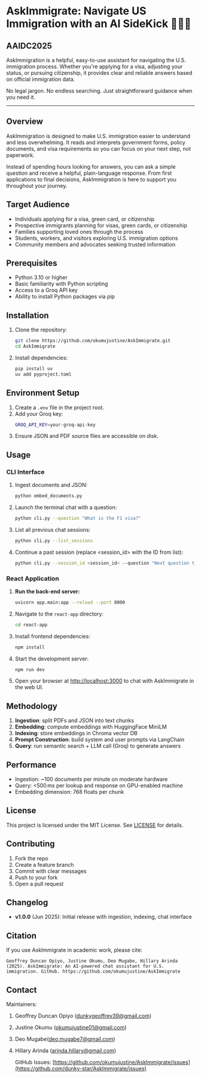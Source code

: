 # AskImmigrate: Navigate US Immigration with an AI SideKick 🤖🇺🇸
## AAIDC2025

AskImmigration is a helpful, easy-to-use assistant for navigating the U.S. immigration process. Whether you're applying for a visa, adjusting your status, or pursuing citizenship, it provides clear and reliable answers based on official immigration data.

No legal jargon. No endless searching. Just straightforward guidance when you need it.

---

## Overview

AskImmigration is designed to make U.S. immigration easier to understand and less overwhelming. It reads and interprets government forms, policy documents, and visa requirements so you can focus on your next step, not paperwork.

Instead of spending hours looking for answers, you can ask a simple question and receive a helpful, plain-language response. From first applications to final decisions, AskImmigration is here to support you throughout your journey.

## Target Audience

- Individuals applying for a visa, green card, or citizenship
- Prospective immigrants planning for visas, green cards, or citizenship
- Families supporting loved ones through the process
- Students, workers, and visitors exploring U.S. immigration options
- Community members and advocates seeking trusted information

## Prerequisites

- Python 3.10 or higher
- Basic familiarity with Python scripting
- Access to a Groq API key
- Ability to install Python packages via pip

## Installation

1. Clone the repository:
   ```bash
   git clone https://github.com/okumujustine/AskImmigrate.git
   cd AskImmigrate
   ```
2. Install dependencies:
   ```bash
   pip install uv
   uv add pyproject.toml
   ```

## Environment Setup

1. Create a `.env` file in the project root.
2. Add your Groq key:
   ```bash
   GROQ_API_KEY=your-groq-api-key
   ```
3. Ensure JSON and PDF source files are accessible on disk.

## Usage

### CLI Interface

1. Ingest documents and JSON:
   ```bash
   python embed_documents.py
   ```
2. Launch the terminal chat with a question:
   ```bash
   python cli.py --question "What is the F1 visa?"
   ```
3. List all previous chat sessions:
   ```bash
   python cli.py --list_sessions
   ```
4. Continue a past session (replace \<session\_id> with the ID from list):
   ```bash
   python cli.py --session_id <session_id> --question "Next question text"
   ```

### React Application

1. **Run the back-end server:**
   ```bash
   uvicorn app.main:app --reload --port 8000
   ```
2. Navigate to the `react-app` directory:
   ```bash
   cd react-app
   ```
3. Install frontend dependencies:
   ```bash
   npm install
   ```
4. Start the development server:
   ```bash
   npm run dev
   ```
5. Open your browser at [http://localhost:3000](http://localhost:3000) to chat with AskImmigrate in the web UI.

## Methodology

1. **Ingestion**: split PDFs and JSON into text chunks
2. **Embedding**: compute embeddings with HuggingFace MiniLM
3. **Indexing**: store embeddings in Chroma vector DB
4. **Prompt Construction**: build system and user prompts via LangChain
5. **Query**: run semantic search + LLM call (Groq) to generate answers

## Performance

- Ingestion: \~100 documents per minute on moderate hardware
- Query: <500 ms per lookup and response on GPU-enabled machine
- Embedding dimension: 768 floats per chunk

## License

This project is licensed under the MIT License. See [LICENSE](LICENSE) for details.

## Contributing

1. Fork the repo
2. Create a feature branch
3. Commit with clear messages
4. Push to your fork
5. Open a pull request

## Changelog

- **v1.0.0** (Jun 2025): Initial release with ingestion, indexing, chat interface

## Citation

If you use AskImmigrate in academic work, please cite:

```
Geoffrey Duncan Opiyo, Justine Okumu, Deo Mugabe, Hillary Arinda (2025). AskImmigrate: An AI-powered chat assistant for U.S. immigration. GitHub. https://github.com/okumujustine/AskImmigrate
```

## Contact

Maintainers:&#x20;

1. Geoffrey Duncan Opiyo ([dunkygeoffrey39@gmail.com](mailto\:dunkygeoffrey39@gmail.com))

2. Justine Okumu ([okumujustine01@gmail.com](mailto\:okumujustine01@gmail.com))

3. Deo Mugabe([deo.mugabe7@gmail.com](mailto\:deo.mugabe7@gmail.com))

4. Hillary Arinda ([arinda.hillary@gmail.com](mailto\:arinda.hillary@gmail.com))

   GitHub Issues: [https://github.com/okumujustine/AskImmigrate/issues](https://github.com/dunky-star/AskImmigrate/issues)

